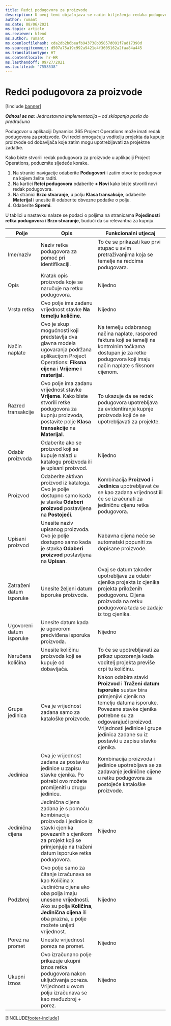 ```yaml
---
title: Redci podugovora za proizvode
description: U ovoj temi objašnjava se način bilježenja redaka podugovora za proizvode i uporabe različitih polja za bilježenje kupnje proizvoda od dobavljača.
author: rumant
ms.date: 08/06/2021
ms.topic: article
ms.reviewer: kfend
ms.author: rumant
ms.openlocfilehash: cda2db2b6beafb943738b35857d091f7ad17390d
ms.sourcegitcommit: d507a75a19c992a9421e4f3605162a2faa84a445
ms.translationtype: HT
ms.contentlocale: hr-HR
ms.lasthandoff: 09/27/2021
ms.locfileid: "7558538"
---
```

# <a name="subcontract-lines-for-products"></a>Redci podugovora za proizvode

[!include [banner](../../includes/dataverse-preview.md)]

_**Odnosi se na:** Jednostavna implementacija – od sklapanja posla do predračuna_

Podugovor u aplikaciji Dynamics 365 Project Operations može imati redak podugovora za proizvode. Ovi redci omogućuju voditelju projekta da kupuje proizvode od dobavljača koje zatim mogu upotrebljavati za projektne zadatke.

Kako biste stvorili redak podugovora za proizvode u aplikaciji Project Operations, poduzmite sljedeće korake.

1. Na stranici navigacije odaberite **Podugovori** i zatim otvorite podugovor na kojem želite raditi. 
2. Na kartici **Retci podugovora** odaberite **+ Novi** kako biste stvorili novi redak podugovora.
3. Na stranici **Brzo stvaranje**, u polju **Klasa transakcije**, odaberite **Materijal** i unesite ili odaberite obvezne podatke o polju. 
4. Odaberite **Spremi**.

U tablici u nastavku nalaze se podaci o poljima na stranicama **Pojedinosti retka podugovora** i **Brzo stvaranje**, budući da su relevantna za kupnju.

| Polje | Opis | Funkcionalni utjecaj|
| ----- | ----------- | ----------- |
| Ime/naziv | Naziv retka podugovora za pomoć pri identifikaciji. |To će se prikazati kao prvi stupac u svim pretraživanjima koja se temelje na redcima podugovara.
| Opis | Kratak opis proizvoda koje se naručuje na retku podugovora. | Nijedno |
| Vrsta retka | Ovo polje ima zadanu vrijednost stavke **Na temelju količine**. |Nijedno |
| Način naplate | Ovo je skup mogućnosti koji predstavlja dva glavna modela ugovaranja podržana aplikacijom Project Operations: **Fiksna cijena** i **Vrijeme i materijal**. | Na temelju odabranog načina naplate, raspored faktura koji se temelji na kontrolnim točkama dostupan je za retke podugovora koji imaju način naplate s fiksnom cijenom. |
| Razred transakcije |Ovo polje ima zadanu vrijednost stavke **Vrijeme**. Kako biste stvorili retke podugovora za kupnju proizvoda, postavite polje **Klasa transakcije** na **Materijal**.  | To ukazuje da se redak podugovora upotrebljava za evidentiranje kupnje proizvoda koji će se upotrebljavati za projekte. |
| Odabir proizvoda | Odaberite ako se proizvod koji se kupuje nalazi u katalogu proizvoda ili je upisani proizvod. |Nijedno |
| Proizvod | Odaberite aktivan proizvod iz kataloga. Ovo je polje dostupno samo kada je stavka **Odaberi proizvod** postavljena na **Postojeći**. |Kombinacija **Proizvod** i **Jedinica** upotrebljavat će se kao zadana vrijednost ili će se izračunati za jediničnu cijenu retka podugovora.
| Upisani proizvod | Unesite naziv upisanog proizvoda. Ovo je polje dostupno samo kada je stavka **Odaberi proizvod** postavljena na **Upisan**.  |Nabavna cijena neće se automatski popuniti za dopisane proizvode.|
| Zatraženi datum isporuke | Unesite željeni datum isporuke proizvoda.| Ovaj se datum također upotrebljava za odabir cjenika projekta iz cjenika projekta priloženih podugovoru. Cijena proizvoda na retku podugovora tada se zadaje iz tog cjenika. |
| Ugovoreni datum isporuke | Unesite datum kada je ugovorom predviđena isporuka proizvoda.  |Nijedno|
| Naručena količina | Unesite količinu proizvoda koji se kupuje od dobavljača.| To će se upotrebljavati za prikaz upozorenja kada voditelj projekta previše crpi tu količinu.|
| Grupa jedinica | Ova je vrijednost zadana samo za kataloške proizvode. |Nakon odabira stavki **Proizvod** i **Traženi datum isporuke** sustav bira primjenjivi cjenik na temelju datuma isporuke. Povezane stavke cjenika potrebne su za odgovarajući proizvod. Vrijednosti jedinice i grupe jedinica zadane su iz postavki u zapisu stavke cjenika. |
| Jedinica | Ova je vrijednost zadana za postavku jedinice u zapisu stavke cjenika. Po potrebi ovo možete promijeniti u drugu jedinicu.| Kombinacija proizvoda i jedinice upotrebljava se za zadavanje jedinične cijene u retku podugovora za postojeće kataloške proizvode. |
| Jedinična cijena | Jedinična cijena zadana je s pomoću kombinacije proizvoda i jedinice iz stavki cjenika povezanih s cjenikom za projekt koji se primjenjuje na traženi datum isporuke retka podugovora.  |Nijedno |
| Podzbroj | Ovo polje samo za čitanje izračunava se kao Količina x Jedinična cijena ako oba polja imaju unesene vrijednosti. Ako su polja **Količina**, **Jedinična cijena** ili oba prazna, u polje možete unijeti vrijednost.  |Nijedno |
| Porez na promet | Unesite vrijednost poreza na promet. |Nijedno |
| Ukupni iznos | Ovo izračunano polje prikazuje ukupni iznos retka podugovora nakon uključivanja poreza. Vrijednost u ovom polju izračunava se kao međuzbroj + porez. |Nijedno |


[!INCLUDE[footer-include](../../includes/footer-banner.md)]
